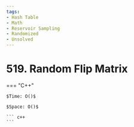 ```yaml
---
tags:
- Hash Table
- Math
- Reservoir Sampling
- Randomized
- Unsolved
---
```



# 519. Random Flip Matrix

=== "C++"

    $Time: O()$

    $Space: O()$

    ``` c++
    ```